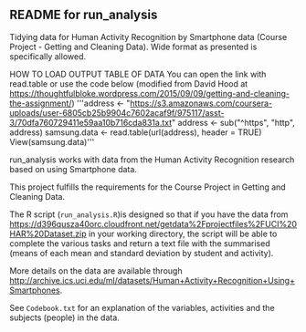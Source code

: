 ## README for run_analysis

Tidying data for Human Activity Recognition by Smartphone data (Course Project - Getting and Cleaning Data). Wide format as presented is specifically allowed.

HOW TO LOAD OUTPUT TABLE OF DATA
You can open the link with read.table or use the code below (modified from David Hood at https://thoughtfulbloke.wordpress.com/2015/09/09/getting-and-cleaning-the-assignment/)
'''address <- "https://s3.amazonaws.com/coursera-uploads/user-6805cb25b9904c7602acaf9f/975117/asst-3/70dfa760729411e59aa10b716cda831a.txt"
address <- sub("^https", "http", address)
samsung.data <- read.table(url(address), header = TRUE)
View(samsung.data)''' 

run_analysis works with data from the Human Activity Recognition research based on using Smartphone data.

This project fulfills the requirements for the Course Project in Getting and Cleaning Data.

The R script (`run_analysis.R`)is designed so that if you have the data from https://d396qusza40orc.cloudfront.net/getdata%2Fprojectfiles%2FUCI%20HAR%20Dataset.zip in your working directory, the script will be able to complete the various tasks and return a text file with the summarised (means of each mean and standard deviation by student and activity).

More details on the data are available through http://archive.ics.uci.edu/ml/datasets/Human+Activity+Recognition+Using+Smartphones.

See `Codebook.txt` for an explanation of the variables, activities and the subjects (people) in the data.